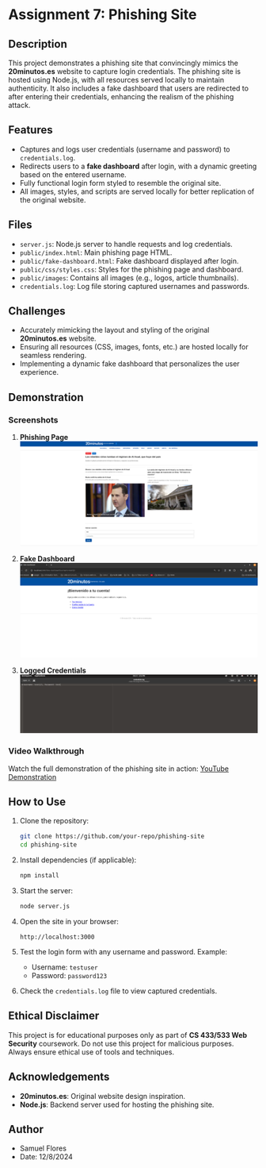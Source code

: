 
# Assignment 7: Phishing Site

## Description
This project demonstrates a phishing site that convincingly mimics the **20minutos.es** website to capture login credentials. The phishing site is hosted using Node.js, with all resources served locally to maintain authenticity. It also includes a fake dashboard that users are redirected to after entering their credentials, enhancing the realism of the phishing attack.

## Features
- Captures and logs user credentials (username and password) to `credentials.log`.
- Redirects users to a **fake dashboard** after login, with a dynamic greeting based on the entered username.
- Fully functional login form styled to resemble the original site.
- All images, styles, and scripts are served locally for better replication of the original website.

## Files
- `server.js`: Node.js server to handle requests and log credentials.
- `public/index.html`: Main phishing page HTML.
- `public/fake-dashboard.html`: Fake dashboard displayed after login.
- `public/css/styles.css`: Styles for the phishing page and dashboard.
- `public/images`: Contains all images (e.g., logos, article thumbnails).
- `credentials.log`: Log file storing captured usernames and passwords.

## Challenges
- Accurately mimicking the layout and styling of the original **20minutos.es** website.
- Ensuring all resources (CSS, images, fonts, etc.) are hosted locally for seamless rendering.
- Implementing a dynamic fake dashboard that personalizes the user experience.

## Demonstration
### Screenshots
1. **Phishing Page**
   ![Phishing Page](phishing-page-1.png)

2. **Fake Dashboard**
   ![Fake Dashboard](fake-dashboard.png-1.png)

3. **Logged Credentials**
   ![Logged Credentials](logged-credentials-1.png)

### Video Walkthrough
Watch the full demonstration of the phishing site in action:
[YouTube Demonstration](https://youtu.be/FqhiDq9Tm80)

## How to Use
1. Clone the repository:
   ```bash
   git clone https://github.com/your-repo/phishing-site
   cd phishing-site
   ```
2. Install dependencies (if applicable):
   ```bash
   npm install
   ```
3. Start the server:
   ```bash
   node server.js
   ```
4. Open the site in your browser:
   ```
   http://localhost:3000
   ```

5. Test the login form with any username and password. Example:
   - Username: `testuser`
   - Password: `password123`

6. Check the `credentials.log` file to view captured credentials.

## Ethical Disclaimer
This project is for educational purposes only as part of **CS 433/533 Web Security** coursework. Do not use this project for malicious purposes. Always ensure ethical use of tools and techniques.

## Acknowledgements
- **20minutos.es**: Original website design inspiration.
- **Node.js**: Backend server used for hosting the phishing site.

## Author

- Samuel Flores
- Date: 12/8/2024